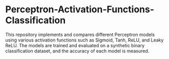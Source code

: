 # Perceptron-Activation-Functions-Classification
This repository implements and compares different Perceptron models using various activation functions such as Sigmoid, Tanh, ReLU, and Leaky ReLU. The models are trained and evaluated on a synthetic binary classification dataset, and the accuracy of each model is measured. 
